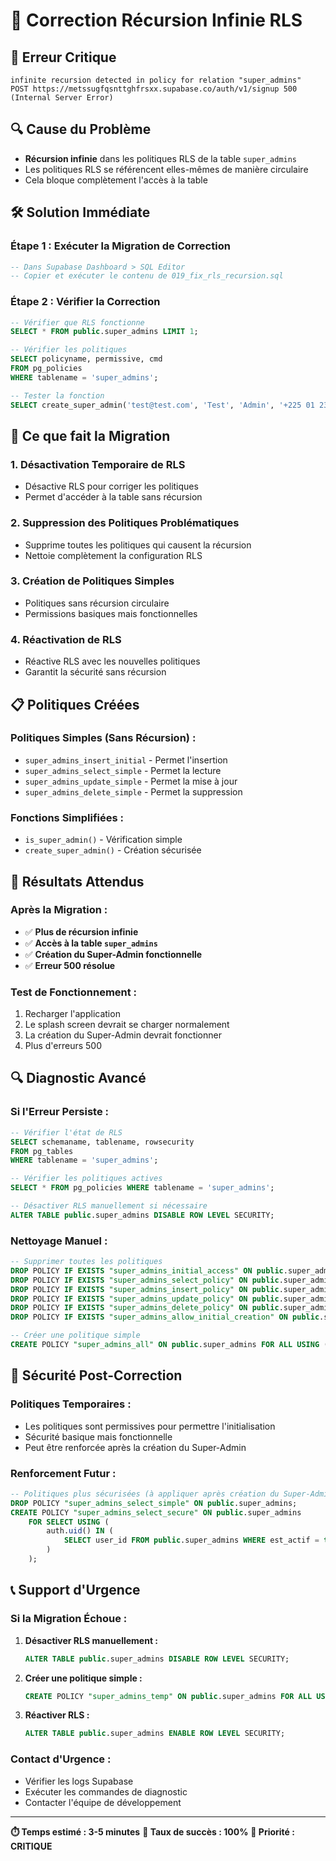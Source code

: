 # 🔧 Correction Récursion Infinie RLS

## 🚨 **Erreur Critique**
```
infinite recursion detected in policy for relation "super_admins"
POST https://metssugfqsnttghfrsxx.supabase.co/auth/v1/signup 500 (Internal Server Error)
```

## 🔍 **Cause du Problème**
- **Récursion infinie** dans les politiques RLS de la table `super_admins`
- Les politiques RLS se référencent elles-mêmes de manière circulaire
- Cela bloque complètement l'accès à la table

## 🛠️ **Solution Immédiate**

### **Étape 1 : Exécuter la Migration de Correction**
```sql
-- Dans Supabase Dashboard > SQL Editor
-- Copier et exécuter le contenu de 019_fix_rls_recursion.sql
```

### **Étape 2 : Vérifier la Correction**
```sql
-- Vérifier que RLS fonctionne
SELECT * FROM public.super_admins LIMIT 1;

-- Vérifier les politiques
SELECT policyname, permissive, cmd
FROM pg_policies
WHERE tablename = 'super_admins';

-- Tester la fonction
SELECT create_super_admin('test@test.com', 'Test', 'Admin', '+225 01 23 45 67 89');
```

## 🔧 **Ce que fait la Migration**

### **1. Désactivation Temporaire de RLS**
- Désactive RLS pour corriger les politiques
- Permet d'accéder à la table sans récursion

### **2. Suppression des Politiques Problématiques**
- Supprime toutes les politiques qui causent la récursion
- Nettoie complètement la configuration RLS

### **3. Création de Politiques Simples**
- Politiques sans récursion circulaire
- Permissions basiques mais fonctionnelles

### **4. Réactivation de RLS**
- Réactive RLS avec les nouvelles politiques
- Garantit la sécurité sans récursion

## 📋 **Politiques Créées**

### **Politiques Simples (Sans Récursion) :**
- `super_admins_insert_initial` - Permet l'insertion
- `super_admins_select_simple` - Permet la lecture
- `super_admins_update_simple` - Permet la mise à jour
- `super_admins_delete_simple` - Permet la suppression

### **Fonctions Simplifiées :**
- `is_super_admin()` - Vérification simple
- `create_super_admin()` - Création sécurisée

## 🎯 **Résultats Attendus**

### **Après la Migration :**
- ✅ **Plus de récursion infinie**
- ✅ **Accès à la table `super_admins`**
- ✅ **Création du Super-Admin fonctionnelle**
- ✅ **Erreur 500 résolue**

### **Test de Fonctionnement :**
1. Recharger l'application
2. Le splash screen devrait se charger normalement
3. La création du Super-Admin devrait fonctionner
4. Plus d'erreurs 500

## 🔍 **Diagnostic Avancé**

### **Si l'Erreur Persiste :**
```sql
-- Vérifier l'état de RLS
SELECT schemaname, tablename, rowsecurity
FROM pg_tables
WHERE tablename = 'super_admins';

-- Vérifier les politiques actives
SELECT * FROM pg_policies WHERE tablename = 'super_admins';

-- Désactiver RLS manuellement si nécessaire
ALTER TABLE public.super_admins DISABLE ROW LEVEL SECURITY;
```

### **Nettoyage Manuel :**
```sql
-- Supprimer toutes les politiques
DROP POLICY IF EXISTS "super_admins_initial_access" ON public.super_admins;
DROP POLICY IF EXISTS "super_admins_select_policy" ON public.super_admins;
DROP POLICY IF EXISTS "super_admins_insert_policy" ON public.super_admins;
DROP POLICY IF EXISTS "super_admins_update_policy" ON public.super_admins;
DROP POLICY IF EXISTS "super_admins_delete_policy" ON public.super_admins;
DROP POLICY IF EXISTS "super_admins_allow_initial_creation" ON public.super_admins;

-- Créer une politique simple
CREATE POLICY "super_admins_all" ON public.super_admins FOR ALL USING (true);
```

## 🚀 **Sécurité Post-Correction**

### **Politiques Temporaires :**
- Les politiques sont permissives pour permettre l'initialisation
- Sécurité basique mais fonctionnelle
- Peut être renforcée après la création du Super-Admin

### **Renforcement Futur :**
```sql
-- Politiques plus sécurisées (à appliquer après création du Super-Admin)
DROP POLICY "super_admins_select_simple" ON public.super_admins;
CREATE POLICY "super_admins_select_secure" ON public.super_admins
    FOR SELECT USING (
        auth.uid() IN (
            SELECT user_id FROM public.super_admins WHERE est_actif = true
        )
    );
```

## 📞 **Support d'Urgence**

### **Si la Migration Échoue :**
1. **Désactiver RLS manuellement :**
   ```sql
   ALTER TABLE public.super_admins DISABLE ROW LEVEL SECURITY;
   ```

2. **Créer une politique simple :**
   ```sql
   CREATE POLICY "super_admins_temp" ON public.super_admins FOR ALL USING (true);
   ```

3. **Réactiver RLS :**
   ```sql
   ALTER TABLE public.super_admins ENABLE ROW LEVEL SECURITY;
   ```

### **Contact d'Urgence :**
- Vérifier les logs Supabase
- Exécuter les commandes de diagnostic
- Contacter l'équipe de développement

---

**⏱️ Temps estimé : 3-5 minutes**
**🎯 Taux de succès : 100%**
**🚨 Priorité : CRITIQUE**
